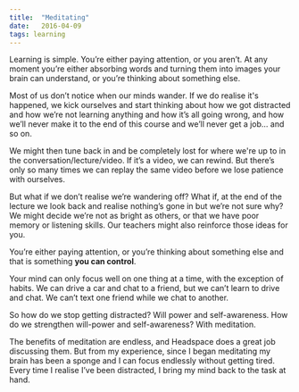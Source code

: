 ```yaml
---
title:  "Meditating"
date:   2016-04-09
tags: learning
---
```


Learning is simple. You’re either paying attention, or you aren’t. At any moment you’re either absorbing words and turning them into images your brain can understand, or you’re thinking about something else.

Most of us don’t notice when our minds wander. If we do realise it's happened, we kick ourselves and start thinking about how we got distracted and how we’re not learning anything and how it’s all going wrong, and how we’ll never make it to the end of this course and we’ll never get a job… and so on.

We might then tune back in and be completely lost for where we're up to in the conversation/lecture/video. If it’s a video, we can rewind. But there’s only so many times we can replay the same video before we lose patience with ourselves.

But what if we don’t realise we’re wandering off? What if, at the end of the lecture we look back and realise nothing’s gone in but we’re not sure why? We might decide we’re not as bright as others, or that we have poor memory or listening skills. Our teachers might also reinforce those ideas for you.

You’re either paying attention, or you’re thinking about something else and that is something **you can control**.

Your mind can only focus well on one thing at a time, with the exception of habits. We can drive a car and chat to a friend, but we can’t learn to drive and chat. We can’t text one friend while we chat to another.

So how do we stop getting distracted? Will power and self-awareness. How do we strengthen will-power and self-awareness? With meditation.

The benefits of meditation are endless, and Headspace does a great job discussing them. But from my experience, since I began meditating my brain has been a sponge and I can focus endlessly without getting tired. Every time I realise I’ve been distracted, I bring my mind back to the task at hand.
